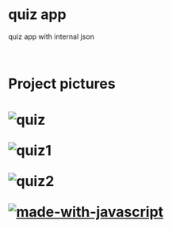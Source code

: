 # quiz app
quiz app with internal json

<br/>
<h1>Project pictures<h1/>
  
![quiz](https://user-images.githubusercontent.com/30301543/174135459-d3e84cdb-ceff-4634-974b-31c5151267be.jpg)<br/> 
  
  
![quiz1](https://user-images.githubusercontent.com/30301543/174135543-1d42fabf-15fd-422e-97c9-9c1007786a50.jpg)<br/>
  
  
![quiz2](https://user-images.githubusercontent.com/30301543/174135559-ce90b8fe-94ae-4cd5-bf6c-f6e19ca9b465.jpg)
  
  
  
  
  [![made-with-javascript](https://img.shields.io/badge/Made%20with-JavaScript-1f425f.svg)]()
